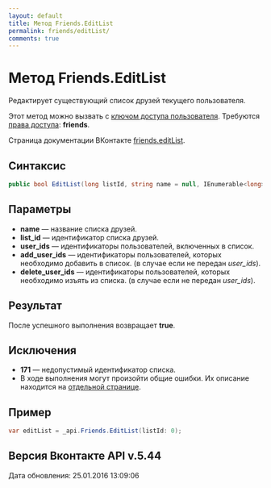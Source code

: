 ```yaml
---
layout: default
title: Метод Friends.EditList
permalink: friends/editList/
comments: true
---
```

# Метод Friends.EditList
Редактирует существующий список друзей текущего пользователя.

Этот метод можно вызвать с [ключом доступа пользователя](https://vk.com/dev/access_token). Требуются [права доступа](https://vk.com/dev/permissions): **friends**.

Страница документации ВКонтакте [friends.editList](https://vk.com/dev/friends.editList).

## Синтаксис
``` csharp
public bool EditList(long listId, string name = null, IEnumerable<long> userIds = null, IEnumerable<long> addUserIds = null, IEnumerable<long> deleteUserIds = null)
```

## Параметры
+ **name** — название списка друзей.
+ **list_id** — идентификатор списка друзей. 
+ **user_ids** — идентификаторы пользователей, включенных в список. 
+ **add_user_ids** — идентификаторы пользователей, которых необходимо добавить в список. (в случае если не передан *user_ids*).
+ **delete_user_ids** — идентификаторы пользователей, которых необходимо изъять из списка. (в случае если не передан *user_ids*).

## Результат
После успешного выполнения возвращает **true**.

## Исключения
+ **171** — недопустимый идентификатор списка. 
+ В ходе выполнения могут произойти общие ошибки. Их описание находится на [отдельной странице](https://vk.com/dev/errors).

## Пример
``` csharp
var editList = _api.Friends.EditList(listId: 0);
```

## Версия Вконтакте API v.5.44
Дата обновления: 25.01.2016 13:09:06
